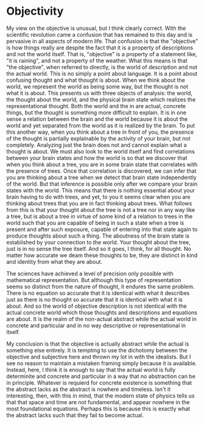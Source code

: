 # Objectivity

My view on the objective is unusual, but I think clearly correct. With the scientific revolution came a confusion that has remained to this day and is pervasive in all aspects of modern life. That confusion is that the "objective" is how things really are despite the fact that it is a property of descriptions and not the world itself. That is, "objective" is a property of a statement like, "it is raining", and not a property of the weather. What this means is that "the objective", when referred to directly, is the world of description and not the actual world. This is no simply a point about language. It is a point about confusing thought and what thought is about. When we think about the world, we represent the world as being some way, but the thought is not what it is about. This presents us with three objects of analysis: the world, the thought about the world, and the physical brain state which realizes the representational thought. Both the world and the in are actual, concrete things, but the thought is something more difficult to explain. It is in one sense a relation between the brain and the world because it is about the world and yet separated from the world as it is realized by the brain. To put this another way, when you think about a tree in front of you, the presence of the thought is partially explainable by the activity of your brain, but not completely. Analyzing just the brain does not and cannot explain what a thought is about. We must also look to the world itself and find correlations between your brain states and how the world is so that we discover that when you think about a tree, you are in some brain state that correlates with the presence of trees. Once that correlation is discovered, we can infer that you are thinking about a tree when we detect that brain state independently of the world. But that inference is possible only after we compare your brain states with the world. This means that there is nothing essential about your brain having to do with trees, and yet, to you it seems clear when you are thinking about trees that you are in fact thinking about trees. What follows from this is that your thought about the tree is not a tree nor in any way like a tree, but is about a tree in virtue of some kind of a relation to trees in the world such that you are capable of being in such a state when a tree is present and after such exposure, capable of entering into that state again to produce thoughts about such a thing. The aboutness of the brain state is established by your connection to the world. Your thought about the tree, just is in no sense the tree itself. And so it goes, I think, for all thought. No matter how accurate we deam these thoughts to be, they are distinct in kind and identity from what they are about.   

The sciences have achieved a level of precision only possible with mathematical representation. But although this type of representation seems so distinct from the nature of thought, it endures the same problem. There is no equation so accurate that it is identical with what it describes just as there is no thought so accurate that it is identical with what it is about. And so the world of objective description is not identical with the actual concrete world which those thoughts and descriptions and equations are about. It is the realm of the non-actual abstract while the actual world in concrete and particular and in no way descriptive or representational in itself.  

My conclusion is that the objective is actually abstract while the actual is something else entirely. It is tempting to use the dichotomy between the objective and subjective here and thrown my lot in with the idealists. But I see no reason to maintain a mistaken framing simply because it is available. Instead, here, I think it is enough to say that the actual world is fully determinite and concrete and particular in a way that no abstraction can be in principle. Whatever is requierd for concrete existence is something that the abstract lacks as the abstract is nowhere and timeless. Isn't it interesting, then, with this in mind, that the modern state of physics tells us that that space and time are not fundamental, and appear nowhere in the most foundational equations. Perhaps this is because this is exactly what the abstract lacks such that they fail to become actual.
